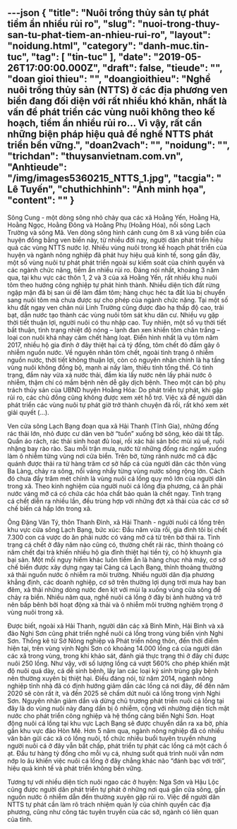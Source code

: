---json
{
    "title": "Nuôi trồng thủy sản tự phát  tiềm ẩn nhiều rủi ro",
    "slug": "nuoi-trong-thuy-san-tu-phat-tiem-an-nhieu-rui-ro",
    "layout": "noidung.html",
    "category": "danh-muc.tin-tuc",
    "tag": [
        "tin-tuc"
    ],
    "date": "2019-05-26T17:00:00.000Z",
    "draft": false,
    "tieude": "",
    "doan gioi thieu": "",
    "doangioithieu": "Nghề nuôi trồng thủy sản (NTTS) ở các địa phương ven biển đang đối diện với rất nhiều khó khăn, nhất là vấn đề phát triển các vùng nuôi không theo kế hoạch, tiềm ẩn nhiều rủi ro... Vì vậy, rất cần những biện pháp hiệu quả để nghề NTTS phát triển bền vững.",
    "doan2vach": "",
    "noidung": "",
    "trichdan": "thuysanvietnam.com.vn",
    "Anhtieude": "/img/images5360215_NTTS_1.jpg",
    "tacgia": " Lê Tuyến",
    "chuthichhinh": "Ảnh minh họa",
    "__content__": ""
}
---
<p>S&ocirc;ng Cung - một d&ograve;ng s&ocirc;ng nhỏ chảy qua c&aacute;c x&atilde; Hoằng Yến, Hoằng H&agrave;, Hoằng Ngọc, Hoằng Đ&ocirc;ng v&agrave; Hoằng Phụ (Hoằng H&oacute;a), nối s&ocirc;ng Lạch Trường v&agrave; s&ocirc;ng M&atilde;. Ven d&ograve;ng s&ocirc;ng h&igrave;nh c&aacute;nh cung &ocirc;m 8 x&atilde; v&ugrave;ng biển của huyện đồng bằng ven biển n&agrave;y, từ nhiều đời nay, người d&acirc;n ph&aacute;t triển hiệu quả c&aacute;c v&ugrave;ng NTTS nước lợ. Nhiều v&ugrave;ng nu&ocirc;i trong kế hoạch ph&aacute;t triển của huyện v&agrave; ng&agrave;nh n&ocirc;ng nghiệp đ&atilde; ph&aacute;t huy hiệu quả kinh tế, song gần đ&acirc;y, một số v&ugrave;ng nu&ocirc;i tự ph&aacute;t ph&aacute;t triển ngo&agrave;i sự kiểm so&aacute;t của ch&iacute;nh quyền v&agrave; c&aacute;c ng&agrave;nh chức năng, tiềm ẩn nhiều rủi ro. Đ&aacute;ng n&oacute;i nhất, khoảng 3 năm qua, tại khu vực c&aacute;c th&ocirc;n 1, 2 v&agrave; 3 của x&atilde; Hoằng Yến, rất nhiều khu nu&ocirc;i t&ocirc;m theo hướng c&ocirc;ng nghiệp tự ph&aacute;t h&igrave;nh th&agrave;nh. Nhiều diện t&iacute;ch đất rừng ngập mặn đ&atilde; bị san ủi để l&agrave;m đầm t&ocirc;m; h&agrave;ng chục h&eacute;c ta đất l&uacute;a bị chuyển sang nu&ocirc;i t&ocirc;m m&agrave; chưa được sự cho ph&eacute;p của ng&agrave;nh chức năng. Tại một số khu đất ngay ven ch&acirc;n n&uacute;i Linh Trường cũng được đ&agrave;o hạ thấp độ cao, trải bạt, dẫn nước tạo th&agrave;nh c&aacute;c v&ugrave;ng nu&ocirc;i t&ocirc;m s&aacute;t khu d&acirc;n cư. Nhiều vụ gặp thời tiết thuận lợi, người nu&ocirc;i c&oacute; thu nhập cao. Tuy nhi&ecirc;n, một số vụ thời tiết bất thuận, t&igrave;nh trạng nhiệt độ n&oacute;ng &ndash; lạnh đan xen khiến t&ocirc;m ch&acirc;n trắng &ndash; loại con nu&ocirc;i kh&aacute; nhạy cảm chết h&agrave;ng loạt. Điển h&igrave;nh nhất l&agrave; vụ t&ocirc;m năm 2017, nhiều hộ gia đ&igrave;nh ở đ&acirc;y thiệt hại cả tỷ đồng, t&ocirc;m chết đỏ đầm g&acirc;y &ocirc; nhiễm nguồn nước. Về nguy&ecirc;n nh&acirc;n t&ocirc;m chết, ngo&agrave;i t&igrave;nh trạng &ocirc; nhiễm nguồn nước, thời tiết kh&ocirc;ng thuận lợi, c&ograve;n c&oacute; nguy&ecirc;n nh&acirc;n ch&iacute;nh l&agrave; hạ tầng v&ugrave;ng nu&ocirc;i kh&ocirc;ng đồng bộ, mạnh ai nấy l&agrave;m, thiếu t&iacute;nh tổng thể. C&oacute; t&igrave;nh trạng, đầm n&agrave;y vừa xả nước thải, đầm kia lấy nước n&ecirc;n lấy phải nước &ocirc; nhiễm, thậm ch&iacute; c&oacute; mầm bệnh n&ecirc;n dễ g&acirc;y dịch bệnh. Theo một c&aacute;n bộ phụ tr&aacute;ch thủy sản của UBND huyện Hoằng H&oacute;a: Do ph&aacute;t triển tự ph&aacute;t, khi gặp rủi ro, c&aacute;c chủ đồng cũng kh&ocirc;ng được xem x&eacute;t hỗ trợ. Việc x&atilde; để người d&acirc;n ph&aacute;t triển c&aacute;c v&ugrave;ng nu&ocirc;i tự ph&aacute;t giờ trở th&agrave;nh chuyện đ&atilde; rồi, rất kh&oacute; xem x&eacute;t giải quyết (...).</p>

<p>Ven cửa s&ocirc;ng Lạch Bạng đoạn qua x&atilde; Hải Thanh (Tĩnh Gia), những đống r&aacute;c thải lớn, nhỏ được cư d&acirc;n ven bờ &ldquo;tuồn&rdquo; xuống bờ s&ocirc;ng, k&eacute;o d&agrave;i t&iacute;t tắp. Quần &aacute;o r&aacute;ch, r&aacute;c thải sinh hoạt đủ loại, rồi x&aacute;c hải sản bốc m&ugrave;i x&uacute; uế, ruồi nhặng bay r&agrave;o r&agrave;o. Sau mỗi trận mưa, nước từ những đống r&aacute;c ngấm xuống l&agrave;m &ocirc; nhiễm từng v&ugrave;ng nơi cửa biển. Tr&ecirc;n bờ, từng r&atilde;nh nước mỡ c&aacute; đặc qu&aacute;nh được thải ra từ h&agrave;ng trăm cơ sở hấp c&aacute; của người d&acirc;n c&aacute;c th&ocirc;n v&ugrave;ng Ba L&agrave;ng, chảy ra s&ocirc;ng, nổi v&aacute;ng nhầy từng v&ugrave;ng nước s&ocirc;ng rộng lớn. C&aacute;ch đ&oacute; chưa đầy trăm m&eacute;t ch&iacute;nh l&agrave; v&ugrave;ng nu&ocirc;i c&aacute; lồng quy m&ocirc; lớn của người d&acirc;n trong x&atilde;. Theo kinh nghiệm của người nu&ocirc;i c&aacute; lồng địa phương, c&aacute; ăn phải nước v&aacute;ng mỡ c&aacute; c&oacute; chứa c&aacute;c h&oacute;a chất bảo quản l&agrave; chết ngay. T&igrave;nh trạng c&aacute; chết diễn ra nhiều lần, đều tr&ugrave;ng hợp với những đợt xả thải của c&aacute;c cơ sở chế biến c&aacute; hấp lớn trong x&atilde;.</p>

<p>&Ocirc;ng Đặng Văn T&yacute;, th&ocirc;n Thanh Đ&igrave;nh, x&atilde; Hải Thanh - người nu&ocirc;i c&aacute; lồng tr&ecirc;n khu vực cửa s&ocirc;ng Lạch Bạng, bức x&uacute;c: Đầu năm vừa rồi, gia đ&igrave;nh t&ocirc;i bị chết 7.300 con c&aacute; vược do ăn phải nước c&oacute; v&aacute;ng mỡ c&aacute; từ tr&ecirc;n bờ thải ra. T&igrave;nh trạng c&aacute; chết ở đ&acirc;y năm n&agrave;o cũng c&oacute;, thường chết rải r&aacute;c, thỉnh thoảng c&oacute; năm chết đại tr&agrave; khiến nhiều hộ gia đ&igrave;nh thiệt hại tiền tỷ, c&oacute; hộ khuynh gia bại sản. Một mối nguy hiểm kh&aacute;c lu&ocirc;n tiềm ẩn l&agrave; h&agrave;ng chục nh&agrave; m&aacute;y, cơ sở chế biến được x&acirc;y dựng ngay tại Cảng c&aacute; Lạch Bạng, thỉnh thoảng thường xả thải nguồn nước &ocirc; nhiễm ra m&ocirc;i trường. Nhiều người d&acirc;n địa phương khẳng định, c&aacute;c doanh nghiệp, cơ sở tr&ecirc;n thường lợi dụng trời mưa hay ban đ&ecirc;m, xả thải những d&ograve;ng nước đen kịt với m&ugrave;i lạ xuống v&ugrave;ng cửa s&ocirc;ng để chảy ra biển. Nhiều năm qua, nghề nu&ocirc;i c&aacute; lồng ở đ&acirc;y bị ảnh hưởng v&agrave; trở n&ecirc;n bấp b&ecirc;nh bởi hoạt động xả thải v&agrave; &ocirc; nhiễm m&ocirc;i trường nghi&ecirc;m trọng ở v&ugrave;ng nu&ocirc;i trong x&atilde;.</p>

<p>Được biết, ngo&agrave;i x&atilde; Hải Thanh, người d&acirc;n c&aacute;c x&atilde; B&igrave;nh Minh, Hải B&igrave;nh v&agrave; x&atilde; đảo Nghi Sơn cũng ph&aacute;t triển nghề nu&ocirc;i c&aacute; lồng trong v&ugrave;ng biển vịnh Nghi Sơn. Thống k&ecirc; từ Sở N&ocirc;ng nghiệp v&agrave; Ph&aacute;t triển n&ocirc;ng th&ocirc;n, đến thời điểm hiện tại, tr&ecirc;n v&ugrave;ng vịnh Nghi Sơn c&oacute; khoảng 14.000 lồng c&aacute; của người d&acirc;n c&aacute;c x&atilde; trong v&ugrave;ng, trong khi khảo s&aacute;t, đ&aacute;nh gi&aacute; thực trạng th&igrave; ở đ&acirc;y chỉ được nu&ocirc;i 250 lồng. Như vậy, với số lượng lồng c&aacute; vượt 560% cho ph&eacute;p khiến mật độ nu&ocirc;i qu&aacute; d&agrave;y, c&aacute; dễ sinh bệnh, l&acirc;y lan c&aacute;c loại k&yacute; sinh tr&ugrave;ng g&acirc;y bệnh n&ecirc;n thường xuy&ecirc;n bị thiệt hại. Điều đ&aacute;ng n&oacute;i, từ năm 2014, ng&agrave;nh n&ocirc;ng nghiệp tỉnh nh&agrave; đ&atilde; c&oacute; định hướng giảm dần c&aacute;c lồng c&aacute; nơi đ&acirc;y, để đến năm 2020 sẽ c&ograve;n rất &iacute;t, v&agrave; đến 2025 sẽ chấm dứt nu&ocirc;i c&aacute; lồng trong vịnh Nghi Sơn. Nguy&ecirc;n nh&acirc;n giảm dần v&agrave; dừng chủ trương ph&aacute;t triển nu&ocirc;i c&aacute; lồng tại đ&acirc;y l&agrave; do v&ugrave;ng nu&ocirc;i n&agrave;y đang dần bị &ocirc; nhiễm, cộng với nhường diện t&iacute;ch mặt nước cho ph&aacute;t triển c&ocirc;ng nghiệp v&agrave; hệ thống cảng biển Nghi Sơn. Hoạt động nu&ocirc;i c&aacute; lồng tại khu vực Lạch Bạng sẽ được chuyển dần ra xa bờ, ph&iacute;a gần khu vực đảo H&ograve;n M&ecirc;. Hơn 5 năm qua, ng&agrave;nh n&ocirc;ng nghiệp đ&atilde; c&oacute; nhiều văn bản gửi c&aacute;c x&atilde; c&oacute; lồng nu&ocirc;i, tổ chức nhiều buổi tuy&ecirc;n truyền nhưng người nu&ocirc;i c&aacute; ở đ&acirc;y vẫn bất chấp, ph&aacute;t triển tự ph&aacute;t c&aacute;c lồng c&aacute; một c&aacute;ch ồ ạt. Đầu tư h&agrave;ng tỷ đồng cho mỗi vụ c&aacute;, nhưng suốt qu&aacute; tr&igrave;nh nu&ocirc;i vẫn nơm nớp lo &acirc;u khiến việc nu&ocirc;i c&aacute; lồng ở đ&acirc;y chẳng kh&aacute;c n&agrave;o &ldquo;đ&aacute;nh bạc với trời&rdquo;, hiệu quả kinh tế v&agrave; ph&aacute;t triển kh&ocirc;ng bền vững.</p>

<p>Tương tự với nhiều diện t&iacute;ch nu&ocirc;i ngao c&aacute;c ở huyện: Nga Sơn v&agrave; Hậu Lộc cũng được người d&acirc;n ph&aacute;t triển tự ph&aacute;t ở những nơi qu&aacute; gần cửa s&ocirc;ng, gần nguồn nước &ocirc; nhiễm dẫn đến thường xuy&ecirc;n gặp rủi ro. Việc để người d&acirc;n NTTS tự ph&aacute;t cần l&agrave;m r&otilde; tr&aacute;ch nhiệm quản l&yacute; của ch&iacute;nh quyền c&aacute;c địa phương, cũng như c&ocirc;ng t&aacute;c tuy&ecirc;n truyền của c&aacute;c sở, ng&agrave;nh c&oacute; li&ecirc;n quan của tỉnh.</p>

